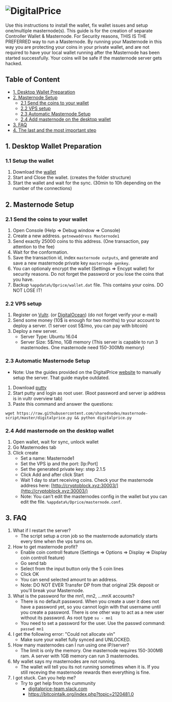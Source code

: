 # ![DigitalPrice](http://digitalprice.org/images/logodp1.jpg)

Use this instructions to install the wallet, fix wallet issues and setup one/multiple masternode(s).
This guide is for the creation of separate Controller Wallet & Masternode.
For Security reasons, THIS IS THE PREFERRED way to run a Masternode. By running your Masternode in this way you are protecting
your coins in your private wallet, and are not required to have your local wallet running after the Masternode has been started successfully.
Your coins will be safe if the masternode server gets hacked.

## Table of Content
* [1. Desktop Wallet Preparation](#1-desktop-wallet-preparation-)
* [2. Masternode Setup](#2-masternode-setup-)
	* [2.1 Send the coins to your wallet](#21-send-the-coins-to-your-wallet)
	* [2.2 VPS setup](#22-vps-setup)
	* [2.3 Automatic Masternode Setup](#23-automatic-masternode-setup)
	* [2.4 Add masternode on the desktop wallet](#24-add-masternode-on-the-desktop-wallet)
* [3. FAQ](#3-faq)
* [4. The last and the most important step](#4-the-last-and-the-most-important-step)

## 1. Desktop Wallet Preparation

### 1.1 Setup the wallet
1. Download the [wallet](https://github.com/DigitalPrice/DigitalPrice/releases/download/v2.0.0.1/digitalprice-qt-v2.0.0.1.zip)
1. Start and Close the wallet. (creates the folder structure)
1. Start the wallet and wait for the sync. (30min to 10h depending on the number of the connections)
	
## 2. Masternode Setup

### 2.1 Send the coins to your wallet
1. Open Console (Help => Debug window => Console)
1. Create a new address. `getnewaddress Masternode1`
1. Send exactly 25000 coins to this address. (One transaction, pay attention to the fee)
1. Wait for the conformation.
1. Save the transaction id, index `masternode outputs`, and generate and save a new masternode private key `masternode genkey`.
1. You can optionaly encrypt the wallet (Settings => Encypt wallet) for security reasons. Do not forget the password or you lose the coins that you have.
1. Backup `%appdata%/Dprice/wallet.dat` file. This contains your coins. DO NOT LOSE IT!

### 2.2 VPS setup
1. Register on [Vultr](https://www.vultr.com). (or [DigitalOcean](https://digitalocean.com)) (do not forget verify your e-mail)
1. Send some money (10$ is enough for two months) to your account to deploy a server. (1 server cost 5$/mo, you can pay with bitcoin)
1. Deploy a new server.
    - Server Type: Ubuntu 16.04
    - Server Size: 5$/mo, 1GB memory (This server is capable to run 3 masternodes. One masternode need 150-300Mb memory)

### 2.3 Automatic Masternode Setup
- Note: Use the guides provided on the DigitalPrice [website](http://digitalprice.org/) to manually setup the server. That guide maybe outdated.
1. Download [putty](https://the.earth.li/~sgtatham/putty/latest/w64/putty-64bit-0.70-installer.msi)
1. Start putty and login as root user. (Root password and server ip address is in vultr overview tab)
1. Paste this command and answer the questions:
```
wget https://raw.githubusercontent.com/sharednodes/masternode-script/master/digitalprice.py && python digitalprice.py
```

### 2.4 Add masternode on the desktop wallet

1. Open wallet, wait for sync, unlock wallet
1. Go Masternodes tab
1. Click create
	- Set a name: Masternode1
	- Set the VPS ip and the port: [Ip:Port]
	- Set the generated private key: step 2.1.5
	- Click Add and after click Start
	- Wait 1 day to start receiving coins. Check your the masternode address here: [http://cryptoblock.xyz:30003/](http://cryptoblock.xyz:30003/)
	- Note: You can't edit the masternodes config in the wallet but you can edit the file. `%appdata%/Dprice/masternode.conf`.

## 3. FAQ

1. What if I restart the server?
	- The script setup a cron job so the masternode automaticly starts every time when the vps turns on.
1. How to get masternode profit?
	- Enable coin controll feature (Settings => Options => Display => Display coin controll feature)
	- Go send tab
	- Select from the input button only the 5 coin lines
	- Click OK
	- You can send selected amount to an address.
	- Note: DO NOT EVER Transfer DP from that original 25k deposit or you'll break your Masternode.
1. What is the password for the mn1, mn2, ...mnX accounts?
	- There is no default password. When you create a user it does not have a password yet, so you cannot login with that username until you create a password. There is one other way to act as a new user without its password. As root type `su - mn1`
	- You need to set a password for the user. Use the passwd command: `passwd mn1`
1. I get the following error: "Could not allocate vin"
	- Make sure your wallet fully synced and UNLOCKED.
1. How many masternodes can I run using one IP/server?
	- The limit is only the memory. One masternode requires 150-300MB ram. A server with 1GB memory can run 3 masternodes.
1. My wallet says my masternodes are not running.
	- The wallet will tell you its not running sometimes when it is. If you still receving the masternode rewards then everything is fine.
1. I got stuck. Can you help me?
	- Try to get help from the cummunity
		- [digitalprice-team.slack.com](https://digitalprice-team.slack.com)
		- [https://bitcointalk.org/index.php?topic=2120481.0 ](https://bitcointalk.org/index.php?topic=2120481.0 )
